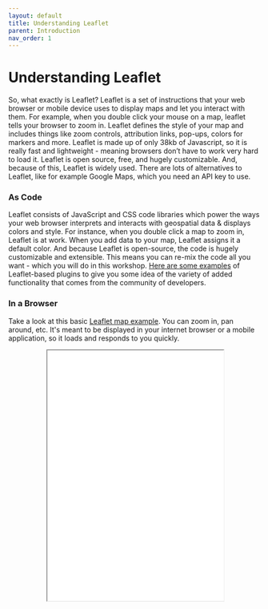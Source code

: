 ```yaml
---
layout: default
title: Understanding Leaflet
parent: Introduction
nav_order: 1
---
```


# Understanding Leaflet

So, what exactly is Leaflet? Leaflet is a set of instructions that your web browser or mobile device uses to display maps and let you interact with them. For example, when you double click your mouse on a map, leaflet tells your browser to zoom in. Leaflet defines the style of your map and includes things like zoom controls, attribution links, pop-ups, colors for markers and more. Leaflet is made up of only 38kb of Javascript, so it is really fast and lightweight - meaning browsers don’t have to work very hard to load it. Leaflet is open source, free, and hugely customizable. And, because of this, Leaflet is widely used. There are lots of alternatives to Leaflet, like for example Google Maps, which you need an API key to use.

### As Code
Leaflet consists of JavaScript and CSS code libraries which power the ways your web browser interprets and interacts with geospatial data & displays colors and style. For instance, when you double click a map to zoom in, Leaflet is at work. When you add data to your map, Leaflet assigns it a default color. And because Leaflet is open-source, the code is hugely customizable and extensible. This means you can re-mix the code all you want - which you will do in this workshop. [Here are some examples](https://leafletjs.com/plugins.html) of Leaflet-based plugins to give you some idea of the variety of added functionality that comes from the community of developers.

### In a Browser
Take a look at this basic [Leaflet map example](./leaflet-example.html). You can zoom in, pan around, etc. It's meant to be displayed in your internet browser or a mobile application, so it loads and responds to you quickly.  

<iframe src="./leaflet-example.html" style="width: 70%; height: 500px; margin-left: 15%;"></frame>

